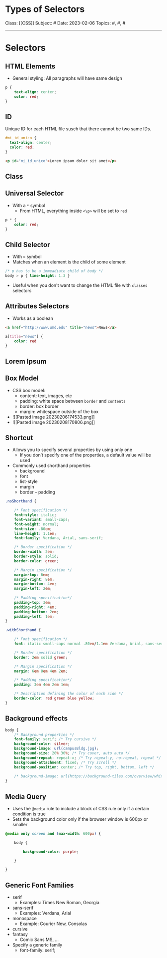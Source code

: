 # Types of Selectors
Class: [[CSS]]
Subject: #
Date: 2023-02-06
Topics: #, #, # 

---

# Selectors

## HTML Elements
- General styling: All paragraphs will have same design
```css
p {
	text-align: center;
	color: red;
}
```

## ID
Unique ID for each HTML file susch that there cannot be two same IDs.
```css
#mi_id_unico {
  text-align: center;
  color: red;
}
```

```html
<p id="mi_id_unico">Lorem ipsum dolor sit amet</p>
```

## Class

## Universal Selector
- With a `*` symbol
	- From HTML, everything inside `<\p>` will be set to `red`
```css
p * {
	color: red;
}
```

## Child Selector
- With `>` symbol
- Matches when an element is the child of some element
```css
/* p has to be a immeadiate child of body */
body > p { line-height: 1.3 }
```
- Useful when you don't want to change the HTML file with `classes` selectors

## Attributes Selectors
- Works as a boolean
```html
<a href="http://www.umd.edu" title="news">News</a>
```

```css
a[title="news"] {
	color: red
}
```

## Lorem Ipsum


## Box Model
- CSS box model:
	- content: text, images, etc 
	- padding: white space between `border` and `contents`
	- border: box border
	- margin: whitespace outside of the box
- ![[Pasted image 20230206174533.png]]
- ![[Pasted image 20230208170806.png]]

## Shortcut
- Allows you to specify several properties by using only one
	- If you don’t specify one of the properties, a default value will be used
- Commonly used shorthand properties 
	- background
	- font
	- list-style
	- margin
	- border – padding

```css
.noShorthand {

    /* Font specification */
    font-style: italic;
    font-variant: small-caps;
    font-weight: normal;
    font-size: .80em;
    line-height: 1.1em;
    font-family: Verdana, Arial, sans-serif;

    /* Border specification */
    border-width: 2em;
    border-style: solid;
    border-color: green;

    /* Margin specification */
    margin-top: 6em;
    margin-right: 8em;
    margin-bottom: 4em;
    margin-left: 2em;
    
    /* Padding specification*/
    padding-top: 3em;
    padding-right: 4em;
    padding-bottom: 2em;
    padding-left: 1em;
}
```

```css
.withShorthand {

    /* Font specification */
    font: italic small-caps normal .80em/1.1em Verdana, Arial, sans-serif;

    /* Border specification */
    border: 2em solid green;

    /* Margin specification */
    margin: 6em 8em 4em 2em;

    /* Padding specification*/
    padding: 3em 4em 2em 1em;

    /* Description defining the color of each side */
    border-color: red green blue yellow;
}
```

## Background effects
```css
body {
	/* Background properties */
	font-family: serif; /* Try cursive */
	background-color: silver;
	background-image: url(campusBldg.jpg);
	background-size: 20% 30%; /* Try cover, auto auto */
	background-repeat: repeat-x; /* Try repeat-y, no-repeat, repeat */
	background-attachment: fixed; /* Try scroll */
	background-position: center; /* Try top, right, bottom, left */
	
	/* background-image: url(https://background-tiles.com/overview/white/patterns/large/1029.png); */
}
```

## Media Query
- Uses the `@media` rule to include a block of CSS rule only if a certain condition is true
- Sets the background color only if the browser window is 600px or smaller
```css
@media only screen and (max-width: 600px) {

	body {

		background-color: purple;

	}

}
```

## Generic Font Families
- serif
	- Examples: Times New Roman, Georgia
- sans-serif
	- Examples: Verdana, Arial
- monospace
	- Example: Courier New, Consolas
- cursive
- fantasy
	- Comic Sans MS, …
- Specify a generic family 
	- font-family: serif;